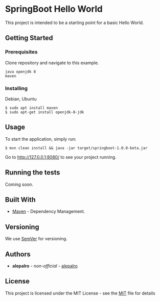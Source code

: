 # SpringBoot Hello World

This project is intended to be a starting point for a basic Hello World.

## Getting Started

### Prerequisites

Clone repository and navigate to this example.

```
java openjdk 8
maven
```

### Installing

Debian, Ubuntu

```
$ sudo apt install maven
$ sudo apt-get install openjdk-8-jdk
```

## Usage

To start the application, simply run:
```
$ mvn clean install && java -jar target/springboot-1.0.0-beta.jar
```
Go to http://127.0.0.1:8080/ to see your project running.

## Running the tests

Coming soon.

## Built With

* [Maven](https://maven.apache.org/) - Dependency Management.

## Versioning

We use [SemVer](http://semver.org/) for versioning.

## Authors

* **alepalro** - *non-official* - [alepalro](https://github.com/kratark)

## License

This project is licensed under the MIT License - see the [MIT](https://opensource.org/licenses/MIT) file for details


